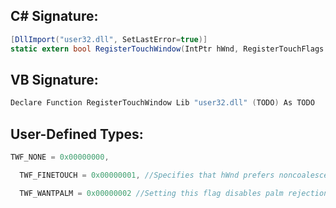 
## C# Signature:
```cs
[DllImport("user32.dll", SetLastError=true)]
static extern bool RegisterTouchWindow(IntPtr hWnd, RegisterTouchFlags flags);
```

## VB Signature:
```cs
Declare Function RegisterTouchWindow Lib "user32.dll" (TODO) As TODO
```

## User-Defined Types:
```cs
TWF_NONE = 0x00000000,

  TWF_FINETOUCH = 0x00000001, //Specifies that hWnd prefers noncoalesced touch input.

  TWF_WANTPALM = 0x00000002 //Setting this flag disables palm rejection which reduces delays for getting WM_TOUCH messages.
```
